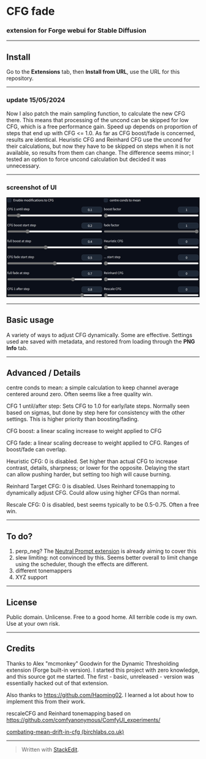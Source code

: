 # CFG fade #
### extension for Forge webui for Stable Diffusion ###

---
## Install ##
Go to the **Extensions** tab, then **Install from URL**, use the URL for this repository.

---
### update 15/05/2024 ###
Now I also patch the main sampling function, to calculate the new CFG there. This means that processing of the uncond can be skipped for low CFG, which is a free performance gain. Speed up depends on proportion of steps that end up with CFG <= 1.0. As far as CFG boost/fade is concerned, results are identical. Heuristic CFG and Reinhard CFG use the uncond for their calculations, but now they have to be skipped on steps when it is not available, so results from them can change. The difference seems minor; I tested an option to force uncond calculation but decided it was unnecessary.

---
### screenshot of UI ###
![](screenshot.png "image of extension UI")

---
## Basic usage ##
A variety of ways to adjust CFG dynamically. Some are effective.
Settings used are saved with metadata, and restored from loading through the **PNG Info** tab.

---
## Advanced / Details ##
centre conds to mean: a simple calculation to keep channel average centered around zero. Often seems like a free quality win.

CFG 1 until/after step: Sets CFG to 1.0 for early/late steps. Normally seen based on sigmas, but done by step here for consistency with the other settings. This is higher priority than boosting/fading.

CFG boost: a linear scaling increase to weight applied to CFG

CFG fade: a linear scaling decrease to weight applied to CFG. Ranges of boost/fade can overlap.

Heuristic CFG: 0 is disabled. Set higher than actual CFG to increase contrast, details, sharpness; or lower for the opposite. Delaying the start can allow pushing harder, but setting too high will cause burning.

Reinhard Target CFG: 0 is disabled. Uses Reinhard tonemapping to dynamically adjust CFG. Could allow using higher CFGs than normal.

Rescale CFG: 0 is disabled, best seems typically to be 0.5-0.75. Often a free win.


---
## To do? ##
1. perp_neg? The [Neutral Prompt extension](https://github.com/ljleb/sd-webui-neutral-prompt) is already aiming to cover this
2. slew limiting: not convinced by this. Seems better overall to limit change using the scheduler, though the effects are different.
3. different tonemappers
4. XYZ support

---
## License ##
Public domain. Unlicense. Free to a good home.
All terrible code is my own. Use at your own risk.

---
## Credits ##
Thanks to Alex "mcmonkey" Goodwin for the Dynamic Thresholding extension (Forge built-in version). I started this project with zero knowledge, and this source got me started. The first - basic, unreleased - version was essentially hacked out of that extension.

Also thanks to https://github.com/Haoming02. I learned a lot about how to implement this from their work.

rescaleCFG and Reinhard tonemapping based on https://github.com/comfyanonymous/ComfyUI_experiments/

[combating-mean-drift-in-cfg (birchlabs.co.uk)](https://birchlabs.co.uk/machine-learning#combating-mean-drift-in-cfg)

---


> Written with [StackEdit](https://stackedit.io/).
